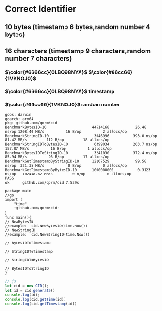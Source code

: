 # Correct Identifier

## 10 bytes (timestamp 6 bytes,random number 4 bytes)
## 16 characters (timestamp 9 characters,random number 7 characters)
### $\color{#6666cc}{0LBQ98NYA}$ $\color{#66cc66}{1VKNOJ0}$
### $\color{#6666cc}{0LBQ98NYA}$ timestamp
### $\color{#66cc66}{1VKNOJ0}$ random number

``` 
goos: darwin
goarch: arm64
pkg: github.com/qorm/cid
BenchmarkBytesID-10                   	44514168	        26.48 ns/op	1208.40 MB/s	      16 B/op	       2 allocs/op
BenchmarkStringID-10                  	 3046996	       393.0 ns/op	  81.42 MB/s	     112 B/op	      18 allocs/op
BenchmarkStringIDToBytesID-10         	 6399034	       203.7 ns/op	 157.07 MB/s	      16 B/op	       1 allocs/op
BenchmarkBytesIDToStringID-10         	 3241030	       372.4 ns/op	  85.94 MB/s	      96 B/op	      17 allocs/op
BenchmarkGetTimestampByStringID-10    	12107529	        99.58 ns/op	 321.35 MB/s	       0 B/op	       0 allocs/op
BenchmarkGetTimestampByBytesID-10     	1000000000	         0.3123 ns/op	102458.62 MB/s	       0 B/op	       0 allocs/op
PASS
ok  	github.com/qorm/cid	7.539s
```

```golang
package main
//go
import (
    "time"
    "github.com/qorm/cid"
）
func main(){
// NewBytesID
//example:  cid.NewBytesID(time.Now())
// NewStringID
//example:  cid.NewStringID(time.Now())

// BytesIDToTimestamp

// StringIDToTimestamp

// StringIDToBytesID

// BytesIDToStringID
}
```

```javascript
// js
let cid = new CID();
let id = cid.generate()
console.log(id);
console.log(cid.getTime(id))
console.log(cid.getTimestamp(id))
```